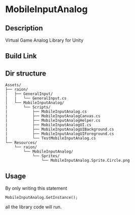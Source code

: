 # MobileInputAnalog
  
## Description
Virtual Game Analog Library for Unity
  
## Build Link
[Link]: https://github.com/jmsrsd/MobileInputAnalog/raw/master/Build/Raion.MobileInputAnalog.unitypackage
  
## Dir structure
```
Assets/
├── raion/  
│   ├── GeneralInput/  
|   |   └── GeneralInput.cs  
│   └── MobileInputAnalog/  
|       └── Scripts/  
|           ├── MobileInputAnalog.cs  
|           ├── MobileInputAnalogCanvas.cs  
|           ├── MobileInputAnalogHelper.cs  
|           ├── MobileInputAnalogUI.cs  
|           ├── MobileInputAnalogUIBackground.cs  
|           ├── MobileInputAnalogUIForeground.cs  
|           └── TestMobileInputAnalog.cs  
└── Resources/  
    └── raion/  
        └── MobileInputAnalog/  
            └── Sprites/  
                └── MobileInputAnalog.Sprite.Circle.png 
```
  
## Usage
By only writing this statement
```
MobileInputAnalog.GetInstance();
```
all the library code will run.
